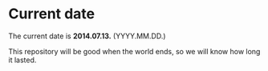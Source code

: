 # Current date

The current date is **2014.07.13.** (YYYY.MM.DD.)

This repository will be good when the world ends, so we will know how long it lasted.